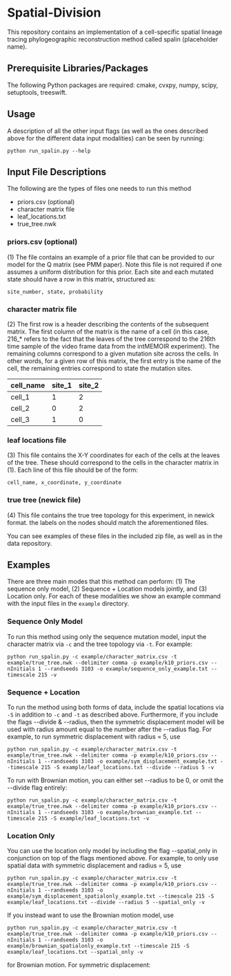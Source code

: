 # Spatial-Division

This repository contains an implementation of a cell-specific spatial lineage tracing phylogeographic reconstruction method called spalin (placeholder name).

## Prerequisite Libraries/Packages
The following Python packages are required: cmake, cvxpy, numpy, scipy, setuptools, treeswift.

## Usage
A description of all the other input flags (as well as the ones described above for the different data input modalities) can be seen by running:
```
python run_spalin.py --help
```

## Input File Descriptions
The following are the types of files one needs to run this method

- priors.csv (optional)
- character matrix file
- leaf_locations.txt
- true_tree.nwk

### priors.csv (optional)
(1) The file contains an example of a prior file that can be provided to our model for the Q matrix (see PMM paper). Note this file is not required if one assumes a uniform distribution for this prior. Each site and each mutated state should have a row in this matrix, structured as:

```
site_number, state, probability 
```

### character matrix file
(2) The first row is a header describing the contents of the subsequent matrix. The first column of the matrix is the name of a cell (in this case, 216_* refers to the fact that the leaves of the tree correspond to the 216th time sample of the video frame data from the intMEMOIR experiment). The remaining columns correspond to a given mutation site across the cells. In other words, for a given row of this matrix, the first entry is the name of the cell, the remaining  entries correspond to state the mutation sites. 

| cell_name  | site_1 | site_2 |
| ------------- | ------------- | ------------- |
| cell_1  | 1  | 2  |
| cell_2  | 0  | 2  |
| cell_3  | 1  | 0  |

### leaf locations file 
(3) This file contains the X-Y coordinates for each of the cells at the leaves of the tree. These should correspond to the cells in the character matrix in (1). Each line of this file should be of the form:

```
cell_name, x_coordinate, y_coordinate
```

### true tree (newick file)
(4) This file contains the true tree topology for this experiment, in newick format. the labels on the nodes should match the aforementioned files. 

You can see examples of these files in the included zip file, as well as in the data repository. 

## Examples
There are three main modes that this method can perform: (1) The sequence only model, (2) Sequence + Location models jointly, and (3) Location only. For each of these modalities we show an example command with the input files in the `example` directory.

### Sequence Only Model

To run this method using only the sequence mutation model, input the character matrix via `-c` and the tree topology via `-t`. For example: 
```
python run_spalin.py -c example/character_matrix.csv -t example/true_tree.nwk --delimiter comma -p example/k10_priors.csv --nInitials 1 --randseeds 3103 -o example/sequence_only_example.txt --timescale 215 -v
```

### Sequence + Location
To run the method using both forms of data, include the spatial locations via `-S` in addition to `-c` and `-t` as described above. Furthermore, if you include the flags --divide & --radius, then the symmetric displacement model will be used with radius amount equal to the number after the --radius flag. For example, to run symmetric displacement with radius = 5, use
```
python run_spalin.py -c example/character_matrix.csv -t example/true_tree.nwk --delimiter comma -p example/k10_priors.csv --nInitials 1 --randseeds 3103 -o example/sym_displacement_example.txt --timescale 215 -S example/leaf_locations.txt --divide --radius 5 -v
```

To run with Brownian motion, you can either set --radius to be 0, or omit the --divide flag entirely: 
```
python run_spalin.py -c example/character_matrix.csv -t example/true_tree.nwk --delimiter comma -p example/k10_priors.csv --nInitials 1 --randseeds 3103 -o example/brownian_example.txt --timescale 215 -S example/leaf_locations.txt -v
```

### Location Only
You can use the location only model by including the flag --spatial_only in conjunction on top of the flags mentioned above. 
For example, to only use spatial data with symmetric displacement and radius = 5, use
```
python run_spalin.py -c example/character_matrix.csv -t example/true_tree.nwk --delimiter comma -p example/k10_priors.csv --nInitials 1 --randseeds 3103 -o example/sym_displacement_spatialonly_example.txt --timescale 215 -S example/leaf_locations.txt --divide --radius 5 --spatial_only -v
```
If you instead want to use the Brownian motion model, use
```
python run_spalin.py -c example/character_matrix.csv -t example/true_tree.nwk --delimiter comma -p example/k10_priors.csv --nInitials 1 --randseeds 3103 -o example/brownian_spatialonly_example.txt --timescale 215 -S example/leaf_locations.txt --spatial_only -v
```

for Brownian motion. For symmetric displacement:

